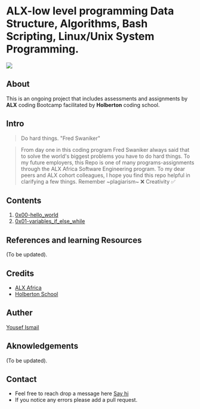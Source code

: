 # ALX-low level programming Data Structure, Algorithms, Bash Scripting, Linux/Unix System Programming. 
![](https://user-images.githubusercontent.com/59213365/196201202-f16b0617-96aa-4f41-9330-d83e3cdfd094.jpg)
## About
This is an ongoing project that includes assessments and assignments by **ALX** coding Bootcamp facilitated by **Holberton** coding school.

## Intro
> Do hard things. "Fred Swaniker"

> From day one in this coding program Fred Swaniker always said that to solve the world's biggest problems you have to do hard things.
> To my future employers, this Repo is one of many programs-assignments through the ALX Africa Software Engineering program.
> To my dear peers and ALX cohort colleagues, I hope you find this repo helpful in clarifying a few things. Remember ~plagiarism~ ❌ Creativity ✅

## Contents 
1. [0x00-hello_world](0x00-hello_world/)
2. [0x01-variables_if_else_while](0x01-variables_if_else_while/)

## References and learning Resources
(To be updated).

## Credits
- [ALX Africa](https://www.alxafrica.com/ "ALX Program")
- [Holberton School](https://www.holbertonschool.com/ "Holberton School")

## Auther 
[Yousef Ismail](https://github.com/YousefIbrahimismail/ "Github Profile")
<!-- update media here -->

## Aknowledgements
(To be updated).

## Contact
- Feel free to reach drop a message here [Say hi](yousef_i44@protonmail.com)
- If you notice any errors please add a pull request.

